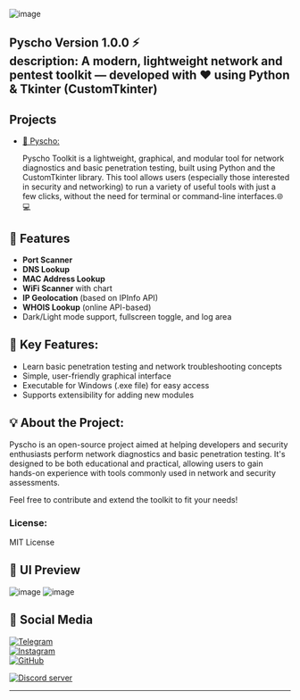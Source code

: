 
  ![image](https://github.com/user-attachments/assets/d634f69f-647e-414b-ad9c-5de3cc47aeff)

Pyscho Version 1.0.0 ⚡<br>
description: A modern, lightweight network and pentest toolkit — developed with ❤️ using Python & Tkinter (CustomTkinter)
---
<h2>Projects</h2>
<ul>
  <li>
    <a href="https://i2xam1r.github.io/posts/pyscho/" target="_blank">
    📃 Pyscho: 
    </a>
    <p>Pyscho Toolkit is a lightweight, graphical, and modular tool for network diagnostics and basic penetration testing, built using Python and the CustomTkinter library. This tool allows users (especially those interested in security and networking) to run a variety of useful tools with just a few clicks, without the need for terminal or command-line interfaces.🌐💻</p>
  </li>
</ul>

## 🔧 Features
- **Port Scanner**
- **DNS Lookup**
- **MAC Address Lookup**
- **WiFi Scanner** with chart
- **IP Geolocation** (based on IPInfo API)
- **WHOIS Lookup** (online API-based)
- Dark/Light mode support, fullscreen toggle, and log area

## 🎯 Key Features:
- Learn basic penetration testing and network troubleshooting concepts
- Simple, user-friendly graphical interface
- Executable for Windows (.exe file) for easy access
- Supports extensibility for adding new modules

## 💡 About the Project:
Pyscho is an open-source project aimed at helping developers and security enthusiasts perform network diagnostics and basic penetration testing. It's designed to be both educational and practical, allowing users to gain hands-on experience with tools commonly used in network and security assessments. 

Feel free to contribute and extend the toolkit to fit your needs!

### License:
MIT License

## 📸 UI Preview
![image](https://github.com/user-attachments/assets/52dca961-d618-4f85-ac6c-a62e32e38b49)
![image](https://github.com/user-attachments/assets/bb90f945-64a9-4b29-b3c7-6d5bb8158767)


## 📡 Social Media 
[![Telegram](https://img.shields.io/badge/Telegram-Join-blue)](https://t.me/i2xam1r)  
[![Instagram](https://img.shields.io/badge/Instagram-Follow-red)](https://instagram.com/2xam1r)  
[![GitHub](https://img.shields.io/badge/GitHub-View-black)](https://github.com/i2xam1r)

[![Discord server](https://discordapp.com/api/guilds/938143724565835848/embed.png?style=banner3)](https://discord.gg/WtPzSe94)

---
